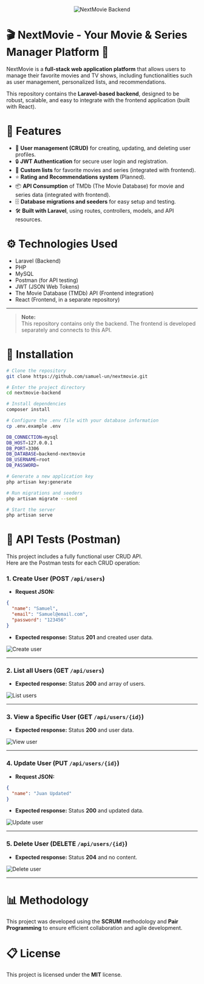 <p align="center">
  <img src="https://res.cloudinary.com/dgbngcvkl/image/upload/v1747036873/NextMovie_logo_letras_y_icono_axjmma.png" alt="NextMovie Backend">
</p>

<h1>🎬 NextMovie - Your Movie & Series Manager Platform 🍿</h1>

NextMovie is a **full-stack web application platform** that allows users to manage their favorite movies and TV shows, including functionalities such as user management, personalized lists, and recommendations.

This repository contains the **Laravel-based backend**, designed to be robust, scalable, and easy to integrate with the frontend application (built with React).

<h1>📌 Features</h1>

-   👤 **User management (CRUD)** for creating, updating, and deleting user profiles.
-   🔒 **JWT Authentication** for secure user login and registration.
-   📝 **Custom lists** for favorite movies and series (integrated with frontend).
-   ⭐ **Rating and Recommendations system** (Planned).
-   📦 **API Consumption** of TMDb (The Movie Database) for movie and series data (integrated with frontend).
-   🗄 **Database migrations and seeders** for easy setup and testing.
-   🛠 **Built with Laravel**, using routes, controllers, models, and API resources.

<h1>⚙️ Technologies Used</h1>

-   Laravel (Backend)
-   PHP
-   MySQL
-   Postman (for API testing)
-   JWT (JSON Web Tokens)
-   The Movie Database (TMDb) API (Frontend integration)
-   React (Frontend, in a separate repository)

---

> **Note:**  
> This repository contains only the backend. The frontend is developed separately and connects to this API.

<h1>🔧 Installation</h1>

```bash
# Clone the repository
git clone https://github.com/samuel-un/nextmovie.git

# Enter the project directory
cd nextmovie-backend

# Install dependencies
composer install

# Configure the .env file with your database information
cp .env.example .env

DB_CONNECTION=mysql
DB_HOST=127.0.0.1
DB_PORT=3306
DB_DATABASE=backend-nextmovie
DB_USERNAME=root
DB_PASSWORD=

# Generate a new application key
php artisan key:generate

# Run migrations and seeders
php artisan migrate --seed

# Start the server
php artisan serve
```

<h1>🧪 API Tests (Postman)</h1>

This project includes a fully functional user CRUD API.  
Here are the Postman tests for each CRUD operation:

### 1. Create User (POST `/api/users`)

- **Request JSON:**

```json
{
  "name": "Samuel",
  "email": "Samuel@email.com",
  "password": "123456"
}
```

- **Expected response:** Status **201** and created user data.

![Create user](https://res.cloudinary.com/dgbngcvkl/image/upload/v1747036150/Crear_usuario_joxmtr.png)

---

### 2. List all Users (GET `/api/users`)

- **Expected response:** Status **200** and array of users.

![List users](https://res.cloudinary.com/dgbngcvkl/image/upload/v1747036151/Listar_usuarios_fwyt2f.png)

---

### 3. View a Specific User (GET `/api/users/{id}`)

- **Expected response:** Status **200** and user data.

![View user](https://res.cloudinary.com/dgbngcvkl/image/upload/v1747036151/Ver_usuario_hvj3bh.png)

---

### 4. Update User (PUT `/api/users/{id}`)

- **Request JSON:**

```json
{
  "name": "Juan Updated"
}
```

- **Expected response:** Status **200** and updated data.

![Update user](https://res.cloudinary.com/dgbngcvkl/image/upload/v1747036150/Actualizar_usuario_zbtpll.png)

---

### 5. Delete User (DELETE `/api/users/{id}`)

- **Expected response:** Status **204** and no content.

![Delete user](https://res.cloudinary.com/dgbngcvkl/image/upload/v1747036150/Eliminar_usuario_eolnkq.png)

---

<h1>📊 Methodology</h1>

This project was developed using the **SCRUM** methodology and **Pair Programming** to ensure efficient collaboration and agile development.

<h1>📋 License</h1>

This project is licensed under the **MIT** license.

